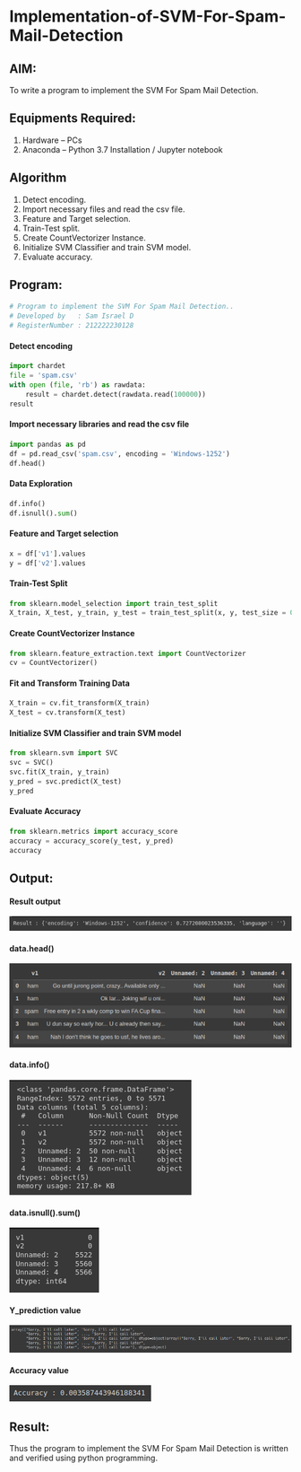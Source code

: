 # Implementation-of-SVM-For-Spam-Mail-Detection

## AIM:
To write a program to implement the SVM For Spam Mail Detection.

## Equipments Required:
1. Hardware – PCs
2. Anaconda – Python 3.7 Installation / Jupyter notebook

## Algorithm
1. Detect encoding.
2. Import necessary files and read the csv file.
3. Feature and Target selection.
4. Train-Test split.
5. Create CountVectorizer Instance.
6. Initialize SVM Classifier and train SVM model.
7. Evaluate accuracy.

## Program:
```python
# Program to implement the SVM For Spam Mail Detection..
# Developed by   : Sam Israel D 
# RegisterNumber : 212222230128   
```
#### Detect encoding
```python
import chardet
file = 'spam.csv'
with open (file, 'rb') as rawdata:
    result = chardet.detect(rawdata.read(100000))
result
```
#### Import necessary libraries and read the csv file
```python
import pandas as pd
df = pd.read_csv('spam.csv', encoding = 'Windows-1252')
df.head()
```
#### Data Exploration
```python
df.info()
df.isnull().sum()
```
#### Feature and Target selection
```python
x = df['v1'].values
y = df['v2'].values
```
#### Train-Test Split
```python
from sklearn.model_selection import train_test_split
X_train, X_test, y_train, y_test = train_test_split(x, y, test_size = 0.2, random_state = 0)
```
#### Create CountVectorizer Instance
```python
from sklearn.feature_extraction.text import CountVectorizer
cv = CountVectorizer()
```
#### Fit and Transform Training Data
```python
X_train = cv.fit_transform(X_train)
X_test = cv.transform(X_test)
```
#### Initialize SVM Classifier and train SVM model
```python
from sklearn.svm import SVC
svc = SVC()
svc.fit(X_train, y_train)
y_pred = svc.predict(X_test)
y_pred
```
#### Evaluate Accuracy
```python
from sklearn.metrics import accuracy_score
accuracy = accuracy_score(y_test, y_pred)
accuracy
```
## Output:

#### Result output
![image](./images/1.png)
#### data.head()
![image](./images/2.png)
#### data.info()
![image](./images/3.png)
#### data.isnull().sum()
![image](./images/4.png)
#### Y_prediction value
![image](./images/5.png)
#### Accuracy value
![image](./images/6.png)


## Result:
Thus the program to implement the SVM For Spam Mail Detection is written and verified using python programming.